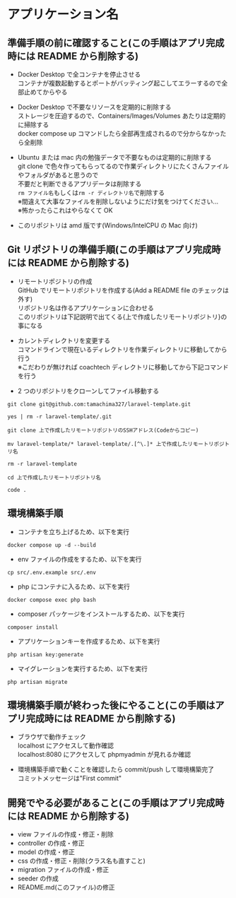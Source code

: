 # アプリケーション名

## 準備手順の前に確認すること(この手順はアプリ完成時には README から削除する)

-   Docker Desktop で全コンテナを停止させる  
    コンテナが複数起動するとポートがバッティング起こしてエラーするので全部止めてからやる

-   Docker Desktop で不要なリソースを定期的に削除する  
    ストレージを圧迫するので、Containers/Images/Volumes あたりは定期的に掃除する  
    docker compose up コマンドしたら全部再生成されるので分からなかったら全削除

-   Ubuntu または mac 内の勉強データで不要なものは定期的に削除する  
    git clone で色々作ってもらってるので作業ディレクトリにたくさんファイルやフォルダがあると思うので  
    不要だと判断できるアプリデータは削除する  
    `rm ファイル名`もしくは`rm -r ディレクトリ名`で削除する  
    ※間違えて大事なファイルを削除しないようにだけ気をつけてください...  
    ※怖かったらこれはやらなくて OK

-   このリポジトリは amd 版です(Windows/IntelCPU の Mac 向け)  

## Git リポジトリの準備手順(この手順はアプリ完成時には README から削除する)

-   リモートリポジトリの作成  
    GitHub でリモートリポジトリを作成する(Add a README file のチェックは外す)  
    リポジトリ名は作るアプリケーションに合わせる  
    このリポジトリは下記説明で出てくる{上で作成したリモートリポジトリ}の事になる

-   カレントディレクトリを変更する  
    コマンドラインで現在いるディレクトリを作業ディレクトリに移動してから行う  
    ※こだわりが無ければ coachtech ディレクトリに移動してから下記コマンドを行う

-   2 つのリポジトリをクローンしてファイル移動する

```
git clone git@github.com:tamachima327/laravel-template.git
```

```
yes | rm -r laravel-template/.git
```

```
git clone 上で作成したリモートリポジトリのSSHアドレス(Codeからコピー)
```

```
mv laravel-template/* laravel-template/.[^\.]* 上で作成したリモートリポジトリ名
```

```
rm -r laravel-template
```

```
cd 上で作成したリモートリポジトリ名
```

```
code .
```

## 環境構築手順

-   コンテナを立ち上げるため、以下を実行

```
docker compose up -d --build
```

-   env ファイルの作成をするため、以下を実行

```
cp src/.env.example src/.env
```

-   php にコンテナに入るため、以下を実行

```
docker compose exec php bash
```

-   composer パッケージをインストールするため、以下を実行

```
composer install
```

-   アプリケーションキーを作成するため、以下を実行

```
php artisan key:generate
```

-   マイグレーションを実行するため、以下を実行

```
php artisan migrate
```

## 環境構築手順が終わった後にやること(この手順はアプリ完成時には README から削除する)

-   ブラウザで動作チェック  
    localhost にアクセスして動作確認  
    localhost:8080 にアクセスして phpmyadmin が見れるか確認

-   環境構築手順で動くことを確認したら commit/push して環境構築完了  
    コミットメッセージは"First commit"

## 開発でやる必要があること(この手順はアプリ完成時には README から削除する)

-   view ファイルの作成・修正・削除
-   controller の作成・修正
-   model の作成・修正
-   css の作成・修正・削除(クラス名も直すこと)
-   migration ファイルの作成・修正
-   seeder の作成
-   README.md(このファイル)の修正
